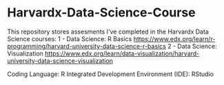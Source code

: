 # Harvardx-Data-Science-Course
This repository stores assesments I've completed in the Harvardx Data Science courses: 
  1 - Data Science: R Basics https://www.edx.org/learn/r-programming/harvard-university-data-science-r-basics
  2 - Data Science: Visualization https://www.edx.org/learn/data-visualization/harvard-university-data-science-visualization

Coding Language: R
Integrated Development Environment (IDE): RStudio
